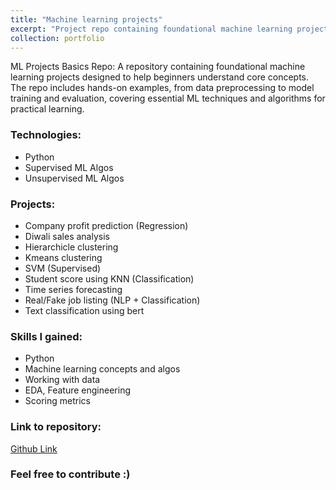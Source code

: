 ```yaml
---
title: "Machine learning projects"
excerpt: "Project repo containing foundational machine learning projects designed to help beginners understand core concepts.<br/><br/><img src='/images/project_ml.jpg'>"
collection: portfolio
---
```


ML Projects Basics Repo: A repository containing foundational machine learning projects designed to help beginners understand core concepts.
The repo includes hands-on examples, from data preprocessing to model training and evaluation, covering essential ML techniques and algorithms for practical learning.

### Technologies:
- Python
- Supervised ML Algos
- Unsupervised ML Algos

### Projects:
- Company profit prediction (Regression)
- Diwali sales analysis
- Hierarchicle clustering
- Kmeans clustering
- SVM (Supervised)
- Student score using KNN (Classification)
- Time series forecasting
- Real/Fake job listing (NLP + Classification)
- Text classification using bert

### Skills I gained:
- Python
- Machine learning concepts and algos
- Working with data
- EDA, Feature engineering
- Scoring metrics

### Link to repository:
[Github Link](https://github.com/prasad-chavan1/Machine_Learning)

### Feel free to contribute :)

